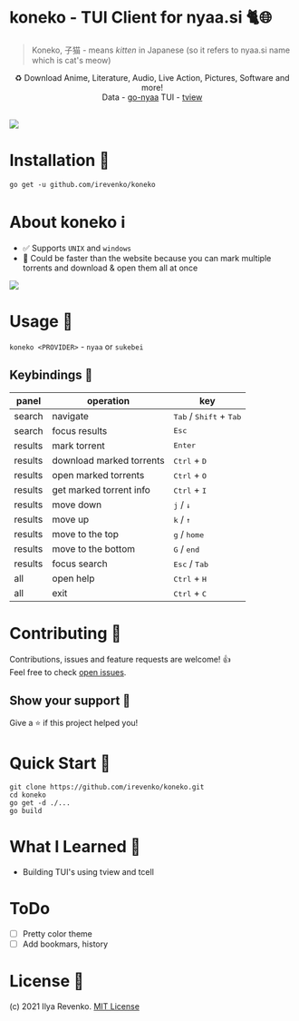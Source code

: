 # koneko - TUI Client for nyaa.si 🐈🌐
 > Koneko, 子猫 - means <i>kitten</i> in Japanese (so it refers to nyaa.si name which is cat's meow)
 
<p align="center"> 
♻️ Download Anime, Literature, Audio, Live Action, Pictures, Software and more! <br>
Data -  <a href="https://github.com/irevenko/go-nyaa">go-nyaa</a> TUI - <a href="https://github.com/rivo/tview">tview</a>  
</p> <br>
<img src="_assets/preview.gif">

# Installation 🔨
```go get -u github.com/irevenko/koneko``` <br>

# About koneko ℹ️
- ✅ Supports ```UNIX``` and ```windows``` 
- 🚀 Could be faster than the  website because you can mark multiple torrents and download & open them all at once <br>
<img src="./_assets/marked.png">

# Usage 🔬
```koneko <PROVIDER>``` - ```nyaa``` or ```sukebei``` <br> 

## Keybindings 🎹
| panel            | operation                | key                                                |
|------------------|--------------------------|----------------------------------------------------|
| search           | navigate                 | <kbd>Tab</kbd> / <kbd>Shift</kbd> + <kbd>Tab</kbd> |
| search           | focus results            | <kbd>Esc</kbd>                                     |
| results          | mark torrent             | <kbd>Enter</kbd>                                   |
| results          | download marked torrents | <kbd>Ctrl</kbd> + <kbd>D</kbd>                     |
| results          | open marked torrents     | <kbd>Ctrl</kbd> + <kbd>O</kbd>                     |
| results          | get marked torrent info  | <kbd>Ctrl</kbd> + <kbd>I</kbd>                     |
| results          | move down                | <kbd>j</kbd> / <kbd>↓</kbd>                        |
| results          | move up                  | <kbd>k</kbd> / <kbd>↑</kbd>                        |
| results          | move to the top          | <kbd>g</kbd> / <kbd>home</kbd>                     |
| results          | move to the bottom       | <kbd>G</kbd> / <kbd>end</kbd>                      |
| results          | focus search             | <kbd>Esc</kbd> / <kbd>Tab</kbd>                    |
| all              | open help                | <kbd>Ctrl</kbd> + <kbd>H</kbd>                     |
| all              | exit                     | <kbd>Ctrl</kbd> + <kbd>C</kbd>                     |

# Contributing 🤝
Contributions, issues and feature requests are welcome! 👍 <br>
Feel free to check [open issues](https://github.com/irevenko/koneko/issues).

## Show your support 🌟
Give a ⭐️ if this project helped you!

# Quick Start 🚀
```git clone https://github.com/irevenko/koneko.git``` <br>
```cd koneko``` <br>
```go get -d ./...``` <br>
```go build``` <br>

# What I Learned 🧠
- Building TUI's using tview and tcell

# ToDo
- [ ] Pretty color theme
- [ ] Add bookmars, history

# License 📑 
(c) 2021 Ilya Revenko. [MIT License](https://tldrlegal.com/license/mit-license)
